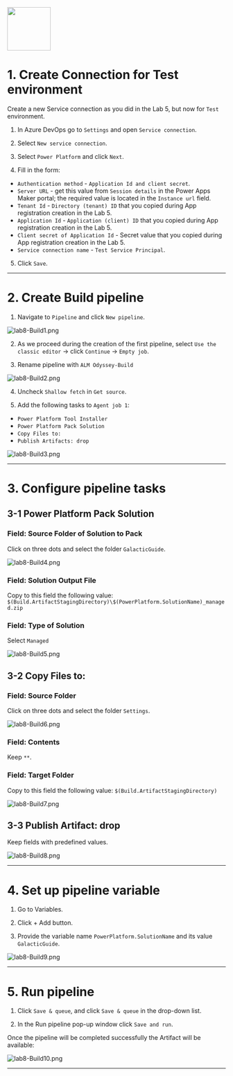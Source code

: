 
<img src="https://github.com/Katerina-Chernevskaya/BalticSummit2023/blob/a0a2c0c73428b9088a249b573ee761f4e3987418/labs/screenshots/lab8-1/8-1-DeploymentDock.png" width="100">

# 1. Create Connection for Test environment

Create a new Service connection as you did in the Lab 5, but now for `Test` environment.

1. In Azure DevOps go to `Settings` and open `Service connection`.

2. Select `New service connection`.

3. Select `Power Platform` and click `Next`.

4. Fill in the form:
- `Authentication method` - `Application Id and client secret`.
- `Server URL` - get this value from `Session details` in the Power Apps Maker portal; the required value is located in the `Instance url` field.
- `Tenant Id` - `Directory (tenant) ID` that you copied during App registration creation in the Lab 5.
- `Application Id` - `Application (client) ID` that you copied during App registration creation in the Lab 5.
- `Client secret of Application Id` - Secret value that you copied during App registration creation in the Lab 5.
- `Service connection name` - `Test Service Principal`.

5. Click `Save`.

***


# 2. Create Build pipeline

1. Navigate to `Pipeline` and click `New pipeline`.

![lab8-Build1.png](./screenshots/lab8-1/lab8-1.png)

2. As we proceed during the creation of the first pipeline, select `Use the classic editor` -> click `Continue` -> `Empty job`.

3. Rename pipeline with `ALM Odyssey-Build`

![lab8-Build2.png](./screenshots/lab8-1/lab8-2.png)

4. Uncheck `Shallow fetch` in `Get source`.

5. Add the following tasks to `Agent job 1`:

- `Power Platform Tool Installer`
- `Power Platform Pack Solution`
- `Copy Files to:`
- `Publish Artifacts: drop`

![lab8-Build3.png](./screenshots/lab8-1/lab8-3.png)

***

# 3. Configure pipeline tasks

## 3-1 Power Platform Pack Solution

### Field: Source Folder of Solution to Pack

Click on three dots and select the folder `GalacticGuide`.

![lab8-Build4.png](./screenshots/lab8-1/lab8-4.png)

### Field: Solution Output File

Copy to this field the following value:
`$(Build.ArtifactStagingDirectory)\$(PowerPlatform.SolutionName)_managed.zip`

### Field: Type of Solution

Select `Managed`

![lab8-Build5.png](./screenshots/lab8-1/lab8-5.png)

## 3-2 Copy Files to:

### Field: Source Folder

Click on three dots and select the folder `Settings`.

![lab8-Build6.png](./screenshots/lab8-1/lab8-6.png)

### Field: Contents

Keep `**`.

### Field: Target Folder

Copy to this field the following value:
`$(Build.ArtifactStagingDirectory)`

![lab8-Build7.png](./screenshots/lab8-1/lab8-7.png)

## 3-3 Publish Artifact: drop

Keep fields with predefined values.

![lab8-Build8.png](./screenshots/lab8-1/lab8-8.png)

***


# 4. Set up pipeline variable

1. Go to Variables.

2. Click + Add button.

3. Provide the variable name `PowerPlatform.SolutionName` and its value `GalacticGuide`.

![lab8-Build9.png](./screenshots/lab8-1/lab8-9.png)

***


# 5. Run pipeline

1. Click `Save & queue`, and click `Save & queue` in the drop-down list.

2. In the Run pipeline pop-up window click `Save and run`.

Once the pipeline will be completed successfully the Artifact will be available:

![lab8-Build10.png](./screenshots/lab8-1/lab8-10.png)

***
